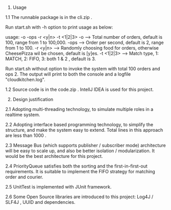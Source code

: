 1. Usage


1.1 The runnable package is in the cli.zip . 

Run start.sh with -h option to print usage as below:

usage: -o <number> -ops <number> -r <y|n> -t <1|2|3>
-o <number>   --> Total number of orders, default is 100, range from 1 to 100,000.
-ops <Number> --> Order per second, default is 2, range from 1 to 100.
-r <y|n>      --> Randomly choosing food for orders, otherwise CheesePizza wil be chosen, default is [y]es.
-t <1|2|3>    --> Match type, 1: MATCH, 2: FIFO, 3: both 1 & 2 , default is 3.

Run start.sh without option to invoke the system with total 100 orders and ops 2. The output will print to both the console and a logfile "cloudkitchen.log".

1.2 Source code is in the code.zip . IntellJ IDEA is used for this project.


2. Design justification


2.1 Adopting multi-threading technology, to simulate multiple roles in a realtime system.

2.2 Adopting interface based programming technology, to simplify the structure, and make the system easy to extend. Total lines in this approach are less than 1000 .

2.3 Message Bus (which supports publisher / subscriber mode) architecture will be easy to scale up, and also be better isolation / modularization. It would be the best architecture for this project.

2.4 PriorityQueue satisfies both the sorting and the first-in-first-out requirements. It is suitable to implement the FIFO strategy for matching order and courier.

2.5 UnitTest is implemented with JUnit framework.

2.6 Some Open Source libraries are introduced to this project: Log4J / SLF4J , UUID and dependencies.